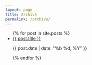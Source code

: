 ```yaml
---
layout: page
title: Archive
permalink: /archive/
---
```


<ul>
{% for post in site.posts %}

  <li>
    <a href="{{ post.url }}">{{ post.title }}</a><p>{{ post.date | date: "%b %d, %Y"  }}</p>
  </li>
{% endfor %}
</ul>
